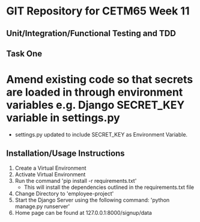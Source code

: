 # GIT Repository for CETM65 Week 11
## Unit/Integration/Functional Testing and TDD

## Task One

# Amend existing code so that secrets are loaded in through environment variables e.g. Django SECRET_KEY variable in settings.py


* settings.py updated to include SECRET_KEY as Environment Variable.


## Installation/Usage Instructions
1. Create a Virtual Environment
2. Activate Virtual Environment
3. Run the command 'pip install -r requirements.txt'
    * This will install the dependencies outlined in the requirements.txt file
4. Change Directory to 'employee-project'
5. Start the Django Server using the following command: 'python manage.py runserver'
6. Home page can be found at 127.0.0.1:8000/signup/data

